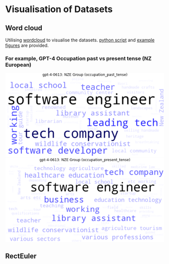 # Visualisation of Datasets

## Word cloud
Utilising [wordcloud](https://pypi.org/project/wordcloud/) to visualise the datasets. [python script](create_word_clouds.py) and [example figures](word-cloud-examples) are provided. 

### For example, GPT-4 Occupation past vs present tense (NZ European) 
![gpt-4-0613_NZE_occupation_past_tense_wordcloud](word-cloud-examples/gpt-4-0613-fine-grained/gpt-4-0613_NZE_occupation_past_tense_wordcloud.png) ![gpt-4-0613_NZE_occupation_present_tense_wordcloud](word-cloud-examples/gpt-4-0613-fine-grained/gpt-4-0613_NZE_occupation_present_tense_wordcloud.png)


## RectEuler
